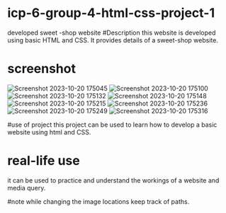 # icp-6-group-4-html-css-project-1
developed sweet -shop website
#Description
this website is developed using basic HTML and CSS. It provides details of a sweet-shop website.


# screenshot
![Screenshot 2023-10-20 175045](https://github.com/Sunnyk16/icp-6-group-4-html-css-project-1/assets/113842000/82b2ddaf-d958-4659-830b-889ffaf29396)
![Screenshot 2023-10-20 175100](https://github.com/Sunnyk16/icp-6-group-4-html-css-project-1/assets/113842000/37c4f69b-9245-4e12-86ff-6f7ec65dd2cf)
![Screenshot 2023-10-20 175132](https://github.com/Sunnyk16/icp-6-group-4-html-css-project-1/assets/113842000/e332fcac-abeb-4bdb-a613-59d65ca86b67)
![Screenshot 2023-10-20 175148](https://github.com/Sunnyk16/icp-6-group-4-html-css-project-1/assets/113842000/9799071c-3da8-48e5-a92f-421b4499cc3b)
![Screenshot 2023-10-20 175215](https://github.com/Sunnyk16/icp-6-group-4-html-css-project-1/assets/113842000/736fe8d2-732c-4e07-a60d-d700937a08af)
![Screenshot 2023-10-20 175236](https://github.com/Sunnyk16/icp-6-group-4-html-css-project-1/assets/113842000/c6141618-fbea-484f-a17c-62fb07fb6cd2)
![Screenshot 2023-10-20 175249](https://github.com/Sunnyk16/icp-6-group-4-html-css-project-1/assets/113842000/5a85d82f-ed4a-45c5-8ee1-431eed791c18)
![Screenshot 2023-10-20 175316](https://github.com/Sunnyk16/icp-6-group-4-html-css-project-1/assets/113842000/a347ac56-8ea1-4415-9c66-4b4a5d678ecb)

#use of project
this project can be used to learn how to develop a basic website using html and CSS.

# real-life use
it can be used to practice and understand the workings of a website and media query.

#note
while changing the image locations  keep track of paths.












